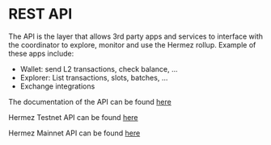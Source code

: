 # REST API


The API is the layer that allows 3rd party apps and services to interface with the coordinator to explore, monitor and use the Hermez rollup.
Example of these apps include:
* Wallet: send L2 transactions, check balance, ...
* Explorer: List transactions, slots, batches, ...
* Exchange integrations


The documentation of the API can be found [here](https://apidoc.hermez.network/)

Hermez Testnet API can be found [here](https://api.testnet.hermez.io/v1)

Hermez Mainnet API can be found [here](https://api.hermez.io/v1)


